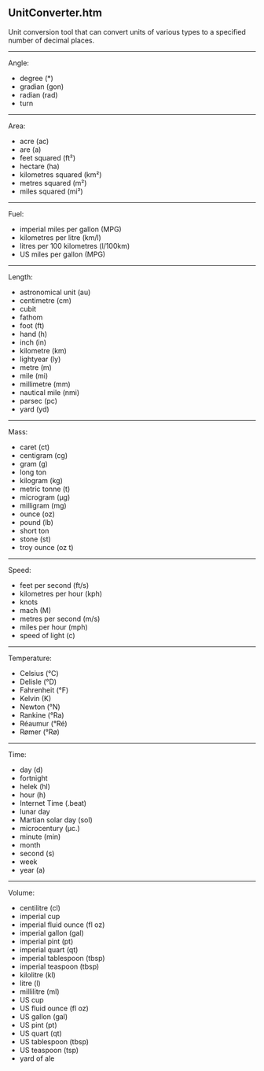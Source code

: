 UnitConverter.htm
-----------------

Unit conversion tool that can convert units of various types to a specified number of decimal places.

---

Angle:
* degree (*)
* gradian (gon)
* radian (rad)
* turn

---

Area:
* acre (ac)
* are (a)
* feet squared (ft²)
* hectare (ha)
* kilometres squared (km²)
* metres squared (m²)
* miles squared (mi²)

---

Fuel:
* imperial miles per gallon (MPG)
* kilometres per litre (km/l)
* litres per 100 kilometres (l/100km)
* US miles per gallon (MPG)

---

Length:
* astronomical unit (au)
* centimetre (cm)
* cubit
* fathom
* foot (ft)
* hand (h)
* inch (in)
* kilometre (km)
* lightyear (ly)
* metre (m)
* mile (mi)
* millimetre (mm)
* nautical mile (nmi)
* parsec (pc)
* yard (yd)

---

Mass:
* caret (ct)
* centigram (cg)
* gram (g)
* long ton
* kilogram (kg)
* metric tonne (t)
* microgram (µg)
* milligram (mg)
* ounce (oz)
* pound (lb)
* short ton
* stone (st)
* troy ounce (oz t)

---

Speed:
* feet per second (ft/s)
* kilometres per hour (kph)
* knots
* mach (M)
* metres per second (m/s)
* miles per hour (mph)
* speed of light (c)

---

Temperature:
* Celsius (°C)
* Delisle (°D)
* Fahrenheit (°F)
* Kelvin (K)
* Newton (°N)
* Rankine (°Ra)
* Réaumur (°Ré)
* Rømer (°Rø)

---

Time:
* day (d)
* fortnight
* helek (hl)
* hour (h)
* Internet Time (.beat)
* lunar day
* Martian solar day (sol)
* microcentury (µc.)
* minute (min)
* month
* second (s)
* week
* year (a)

---

Volume:
* centilitre (cl)
* imperial cup
* imperial fluid ounce (fl oz)
* imperial gallon (gal)
* imperial pint (pt)
* imperial quart (qt)
* imperial tablespoon (tbsp)
* imperial teaspoon (tbsp)
* kilolitre (kl)
* litre (l)
* millilitre (ml)
* US cup
* US fluid ounce (fl oz)
* US gallon (gal)
* US pint (pt)
* US quart (qt)
* US tablespoon (tbsp)
* US teaspoon (tsp)
* yard of ale

